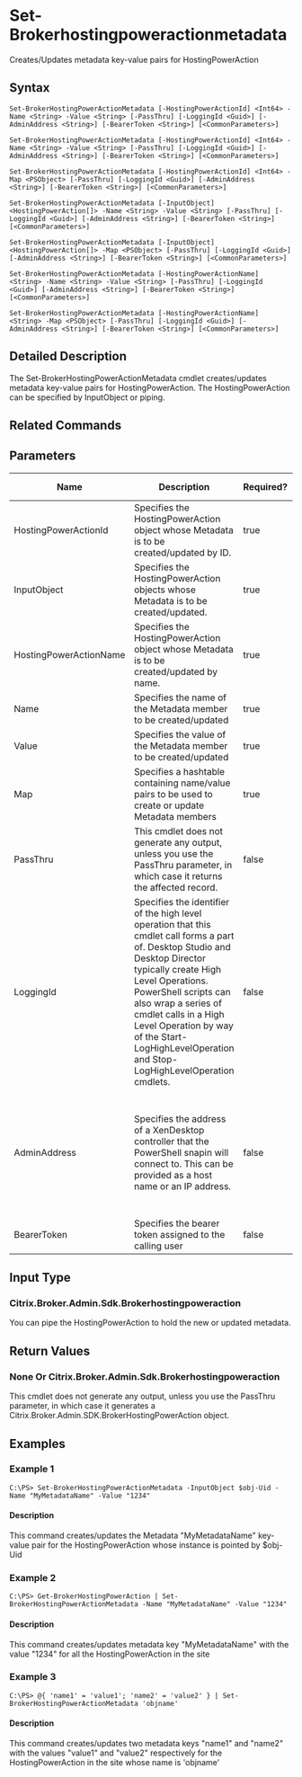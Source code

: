 ﻿
# Set-Brokerhostingpoweractionmetadata
Creates/Updates metadata key-value pairs for HostingPowerAction
## Syntax
```
Set-BrokerHostingPowerActionMetadata [-HostingPowerActionId] <Int64> -Name <String> -Value <String> [-PassThru] [-LoggingId <Guid>] [-AdminAddress <String>] [-BearerToken <String>] [<CommonParameters>]

Set-BrokerHostingPowerActionMetadata [-HostingPowerActionId] <Int64> -Name <String> -Value <String> [-PassThru] [-LoggingId <Guid>] [-AdminAddress <String>] [-BearerToken <String>] [<CommonParameters>]

Set-BrokerHostingPowerActionMetadata [-HostingPowerActionId] <Int64> -Map <PSObject> [-PassThru] [-LoggingId <Guid>] [-AdminAddress <String>] [-BearerToken <String>] [<CommonParameters>]

Set-BrokerHostingPowerActionMetadata [-InputObject] <HostingPowerAction[]> -Name <String> -Value <String> [-PassThru] [-LoggingId <Guid>] [-AdminAddress <String>] [-BearerToken <String>] [<CommonParameters>]

Set-BrokerHostingPowerActionMetadata [-InputObject] <HostingPowerAction[]> -Map <PSObject> [-PassThru] [-LoggingId <Guid>] [-AdminAddress <String>] [-BearerToken <String>] [<CommonParameters>]

Set-BrokerHostingPowerActionMetadata [-HostingPowerActionName] <String> -Name <String> -Value <String> [-PassThru] [-LoggingId <Guid>] [-AdminAddress <String>] [-BearerToken <String>] [<CommonParameters>]

Set-BrokerHostingPowerActionMetadata [-HostingPowerActionName] <String> -Map <PSObject> [-PassThru] [-LoggingId <Guid>] [-AdminAddress <String>] [-BearerToken <String>] [<CommonParameters>]
```
## Detailed Description
The Set-BrokerHostingPowerActionMetadata cmdlet creates/updates metadata key-value pairs for HostingPowerAction. The HostingPowerAction can be specified by InputObject or piping.


## Related Commands

## Parameters
| Name   | Description | Required? | Pipeline Input | Default Value |
| --- | --- | --- | --- | --- |
| HostingPowerActionId | Specifies the HostingPowerAction object whose Metadata is to be created/updated by ID. | true | true (ByValue) |  |
| InputObject | Specifies the HostingPowerAction objects whose Metadata is to be created/updated. | true | true (ByValue) |  |
| HostingPowerActionName | Specifies the HostingPowerAction object whose Metadata is to be created/updated by name. | true | true (ByValue, ByPropertyName) |  |
| Name | Specifies the name of the Metadata member to be created/updated | true | true (ByPropertyName) |  |
| Value | Specifies the value of the Metadata member to be created/updated | true | true (ByPropertyName) |  |
| Map | Specifies a hashtable containing name/value pairs to be used to create or update Metadata members | true | true (ByValue) |  |
| PassThru | This cmdlet does not generate any output, unless you use the PassThru parameter, in which case it returns the affected record. | false | false | False |
| LoggingId | Specifies the identifier of the high level operation that this cmdlet call forms a part of. Desktop Studio and Desktop Director typically create High Level Operations. PowerShell scripts can also wrap a series of cmdlet calls in a High Level Operation by way of the Start-LogHighLevelOperation and Stop-LogHighLevelOperation cmdlets. | false | false |  |
| AdminAddress | Specifies the address of a XenDesktop controller that the PowerShell snapin will connect to. This can be provided as a host name or an IP address. | false | false | Localhost. Once a value is provided by any cmdlet, this value will become the default. |
| BearerToken | Specifies the bearer token assigned to the calling user | false | false |  |

## Input Type

### Citrix.Broker.Admin.Sdk.Brokerhostingpoweraction
You can pipe the HostingPowerAction to hold the new or updated metadata.
## Return Values

### None Or Citrix.Broker.Admin.Sdk.Brokerhostingpoweraction
This cmdlet does not generate any output, unless you use the PassThru parameter, in which case it generates a Citrix.Broker.Admin.SDK.BrokerHostingPowerAction object.
## Examples

### Example 1
```
C:\PS> Set-BrokerHostingPowerActionMetadata -InputObject $obj-Uid -Name "MyMetadataName" -Value "1234"
```
#### Description
This command creates/updates the Metadata "MyMetadataName" key-value pair for the HostingPowerAction whose instance is pointed by \$obj-Uid
### Example 2
```
C:\PS> Get-BrokerHostingPowerAction | Set-BrokerHostingPowerActionMetadata -Name "MyMetadataName" -Value "1234"
```
#### Description
This command creates/updates metadata key "MyMetadataName" with the value "1234" for all the HostingPowerAction in the site
### Example 3
```
C:\PS> @{ 'name1' = 'value1'; 'name2' = 'value2' } | Set-BrokerHostingPowerActionMetadata 'objname'
```
#### Description
This command creates/updates two metadata keys "name1" and "name2" with the values "value1" and "value2" respectively for the HostingPowerAction in the site whose name is 'objname'
